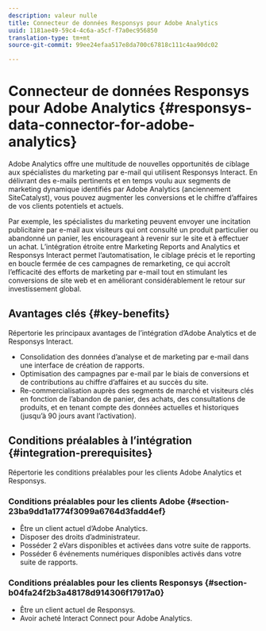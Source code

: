 ```yaml
---
description: valeur nulle
title: Connecteur de données Responsys pour Adobe Analytics
uuid: 1181ae49-59c4-4c6a-a5cf-f7a0ec956850
translation-type: tm+mt
source-git-commit: 99ee24efaa517e8da700c67818c111c4aa90dc02

---
```



# Connecteur de données Responsys pour Adobe Analytics {#responsys-data-connector-for-adobe-analytics}

Adobe Analytics offre une multitude de nouvelles opportunités de ciblage aux spécialistes du marketing par e-mail qui utilisent Responsys Interact. En délivrant des e-mails pertinents et en temps voulu aux segments de marketing dynamique identifiés par Adobe Analytics (anciennement SiteCatalyst), vous pouvez augmenter les conversions et le chiffre d’affaires de vos clients potentiels et actuels.

Par exemple, les spécialistes du marketing peuvent envoyer une incitation publicitaire par e-mail aux visiteurs qui ont consulté un produit particulier ou abandonné un panier, les encourageant à revenir sur le site et à effectuer un achat. L’intégration étroite entre Marketing Reports and Analytics et Responsys Interact permet l’automatisation, le ciblage précis et le reporting en boucle fermée de ces campagnes de remarketing, ce qui accroît l’efficacité des efforts de marketing par e-mail tout en stimulant les conversions de site web et en améliorant considérablement le retour sur investissement global.

## Avantages clés {#key-benefits}

Répertorie les principaux avantages de l’intégration d’Adobe Analytics et de Responsys Interact.

* Consolidation des données d’analyse et de marketing par e-mail dans une interface de création de rapports.
* Optimisation des campagnes par e-mail par le biais de conversions et de contributions au chiffre d’affaires et au succès du site.
* Re-commercialisation auprès des segments de marché et visiteurs clés en fonction de l’abandon de panier, des achats, des consultations de produits, et en tenant compte des données actuelles et historiques (jusqu’à 90 jours avant l’activation).

## Conditions préalables à l’intégration {#integration-prerequisites}

Répertorie les conditions préalables pour les clients Adobe Analytics et Responsys.

### Conditions préalables pour les clients Adobe {#section-23ba9dd1a1774f3099a6764d3fadd4ef}

* Être un client actuel d’Adobe Analytics.
* Disposer des droits d’administrateur.
* Posséder 2 eVars disponibles et activées dans votre suite de rapports.
* Posséder 6 événements numériques disponibles activés dans votre suite de rapports.

### Conditions préalables pour les clients Responsys {#section-b04fa24f2b3a48178d914306f17917a0}

* Être un client actuel de Responsys.
* Avoir acheté Interact Connect pour Adobe Analytics.
